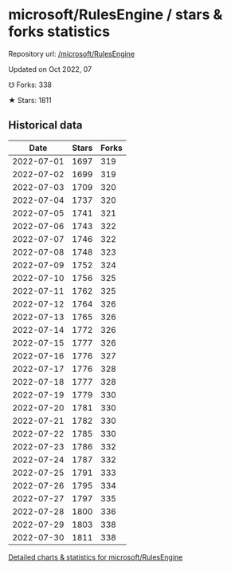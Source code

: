 # microsoft/RulesEngine / stars & forks statistics

Repository url: [/microsoft/RulesEngine](https://github.com/microsoft/RulesEngine)

Updated on Oct 2022, 07

☋ Forks: 338

★ Stars: 1811

## Historical data
| Date | Stars | Forks |
|------|-------|-------|
| 2022-07-01 | 1697 | 319 | 
| 2022-07-02 | 1699 | 319 | 
| 2022-07-03 | 1709 | 320 | 
| 2022-07-04 | 1737 | 320 | 
| 2022-07-05 | 1741 | 321 | 
| 2022-07-06 | 1743 | 322 | 
| 2022-07-07 | 1746 | 322 | 
| 2022-07-08 | 1748 | 323 | 
| 2022-07-09 | 1752 | 324 | 
| 2022-07-10 | 1756 | 325 | 
| 2022-07-11 | 1762 | 325 | 
| 2022-07-12 | 1764 | 326 | 
| 2022-07-13 | 1765 | 326 | 
| 2022-07-14 | 1772 | 326 | 
| 2022-07-15 | 1777 | 326 | 
| 2022-07-16 | 1776 | 327 | 
| 2022-07-17 | 1776 | 328 | 
| 2022-07-18 | 1777 | 328 | 
| 2022-07-19 | 1779 | 330 | 
| 2022-07-20 | 1781 | 330 | 
| 2022-07-21 | 1782 | 330 | 
| 2022-07-22 | 1785 | 330 | 
| 2022-07-23 | 1786 | 332 | 
| 2022-07-24 | 1787 | 332 | 
| 2022-07-25 | 1791 | 333 | 
| 2022-07-26 | 1795 | 334 | 
| 2022-07-27 | 1797 | 335 | 
| 2022-07-28 | 1800 | 336 | 
| 2022-07-29 | 1803 | 338 | 
| 2022-07-30 | 1811 | 338 | 


[Detailed charts & statistics for microsoft/RulesEngine](https://reviewgithub.com/rep/microsoft/RulesEngine)
